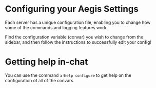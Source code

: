 # Configuring your Aegis Settings

Each server has a unique configuration file, enabling you to change how some of the commands and logging features work.

Find the configuration variable (convar) you wish to change from the sidebar, and then follow the instructions to successfully edit your config!

# Getting help in-chat

You can use the command `a!help configure` to get help on the configuration of all of the convars.